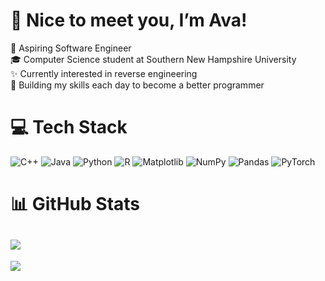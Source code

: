 # 💫 Nice to meet you, I’m Ava!
🌷 Aspiring Software Engineer<br>🎓 Computer Science student at Southern New Hampshire University<br>✨ Currently interested in reverse engineering<br>🌱 Building my skills each day to become a better programmer

# 💻 Tech Stack
![C++](https://img.shields.io/badge/c++-%2300599C.svg?style=for-the-badge&logo=c%2B%2B&logoColor=white) ![Java](https://img.shields.io/badge/java-%23ED8B00.svg?style=for-the-badge&logo=openjdk&logoColor=white) ![Python](https://img.shields.io/badge/python-3670A0?style=for-the-badge&logo=python&logoColor=ffdd54) ![R](https://img.shields.io/badge/r-%23276DC3.svg?style=for-the-badge&logo=r&logoColor=white) ![Matplotlib](https://img.shields.io/badge/Matplotlib-%23ffffff.svg?style=for-the-badge&logo=Matplotlib&logoColor=black) ![NumPy](https://img.shields.io/badge/numpy-%23013243.svg?style=for-the-badge&logo=numpy&logoColor=white) ![Pandas](https://img.shields.io/badge/pandas-%23150458.svg?style=for-the-badge&logo=pandas&logoColor=white) ![PyTorch](https://img.shields.io/badge/PyTorch-%23EE4C2C.svg?style=for-the-badge&logo=PyTorch&logoColor=white)
# 📊 GitHub Stats
![](https://github-readme-stats.vercel.app/api?username=vvjeanne&theme=dark&hide_border=false&include_all_commits=false&count_private=false)<br/>
---
[![](https://visitcount.itsvg.in/api?id=vvjeanne&icon=0&color=8)](https://visitcount.itsvg.in)
